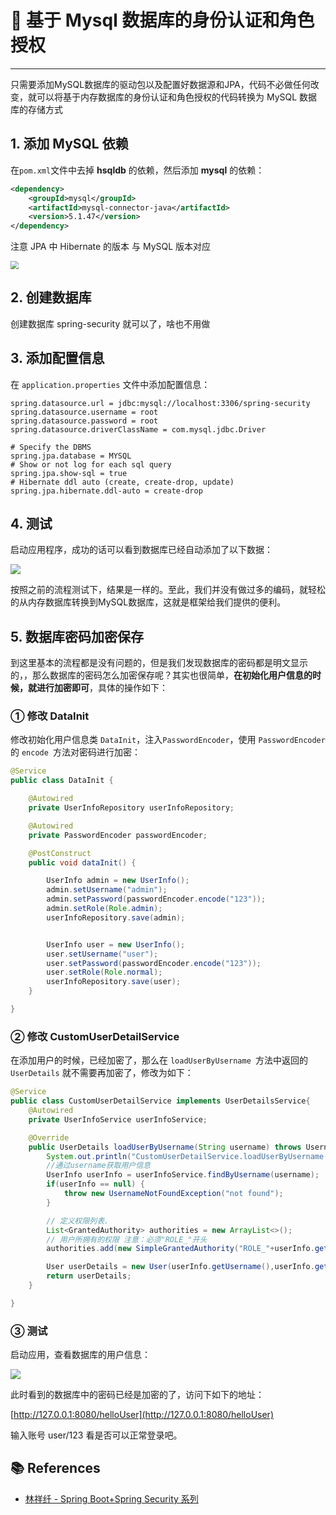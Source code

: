 # 🥊 基于 Mysql 数据库的身份认证和角色授权

---

只需要添加MySQL数据库的驱动包以及配置好数据源和JPA，代码不必做任何改变，就可以将基于内存数据库的身份认证和角色授权的代码转换为 MySQL 数据库的存储方式

## 1. 添加 MySQL 依赖

在` pom.xml `文件中去掉 **hsqldb** 的依赖，然后添加 **mysql** 的依赖：

```xml
<dependency>
    <groupId>mysql</groupId>
    <artifactId>mysql-connector-java</artifactId>
    <version>5.1.47</version>
</dependency>
```

注意 JPA 中 Hibernate 的版本 与 MySQL 版本对应

<img src="https://cs-wiki.oss-cn-shanghai.aliyuncs.com/img/20200806223003.png" style="zoom:80%;" />

## 2. 创建数据库

创建数据库 spring-security 就可以了，啥也不用做

## 3. 添加配置信息

在 `application.properties` 文件中添加配置信息：

```properties
spring.datasource.url = jdbc:mysql://localhost:3306/spring-security
spring.datasource.username = root
spring.datasource.password = root
spring.datasource.driverClassName = com.mysql.jdbc.Driver

# Specify the DBMS  
spring.jpa.database = MYSQL
# Show or not log for each sql query  
spring.jpa.show-sql = true
# Hibernate ddl auto (create, create-drop, update)  
spring.jpa.hibernate.ddl-auto = create-drop
```

## 4. 测试

启动应用程序，成功的话可以看到数据库已经自动添加了以下数据：

![](https://cs-wiki.oss-cn-shanghai.aliyuncs.com/img/20200806223407.png)

按照之前的流程测试下，结果是一样的。至此，我们并没有做过多的编码，就轻松的从内存数据库转换到MySQL数据库，这就是框架给我们提供的便利。

## 5. 数据库密码加密保存

到这里基本的流程都是没有问题的，但是我们发现数据库的密码都是明文显示的，，那么数据库的密码怎么加密保存呢？其实也很简单，**在初始化用户信息的时候，就进行加密即可**，具体的操作如下：

### ① 修改 DataInit

修改初始化用户信息类 `DataInit`，注入`PasswordEncoder`，使用 `PasswordEncoder` 的 `encode `方法对密码进行加密：

```java
@Service
public class DataInit {

    @Autowired 
    private UserInfoRepository userInfoRepository;

    @Autowired 
    private PasswordEncoder passwordEncoder;

    @PostConstruct
    public void dataInit() {

        UserInfo admin = new UserInfo();
        admin.setUsername("admin");
        admin.setPassword(passwordEncoder.encode("123"));
        admin.setRole(Role.admin);
        userInfoRepository.save(admin);


        UserInfo user = new UserInfo();
        user.setUsername("user");
        user.setPassword(passwordEncoder.encode("123"));
        user.setRole(Role.normal);
        userInfoRepository.save(user);
    }

}
```

### ② 修改 CustomUserDetailService

在添加用户的时候，已经加密了，那么在 `loadUserByUsername `方法中返回的 `UserDetails` 就不需要再加密了，修改为如下：

```java
@Service
public class CustomUserDetailService implements UserDetailsService{
    @Autowired
    private UserInfoService userInfoService;

    @Override
    public UserDetails loadUserByUsername(String username) throws UsernameNotFoundException {
        System.out.println("CustomUserDetailService.loadUserByUsername()");
        //通过username获取用户信息
        UserInfo userInfo = userInfoService.findByUsername(username);
        if(userInfo == null) {
            throw new UsernameNotFoundException("not found");
        }

        // 定义权限列表.
        List<GrantedAuthority> authorities = new ArrayList<>();
        // 用户所拥有的权限 注意：必须"ROLE_"开头
        authorities.add(new SimpleGrantedAuthority("ROLE_"+userInfo.getRole().name()));

        User userDetails = new User(userInfo.getUsername(),userInfo.getPassword(),authorities);
        return userDetails;
    }

}
```

### ③ 测试

 启动应用，查看数据库的用户信息：

![](https://cs-wiki.oss-cn-shanghai.aliyuncs.com/img/20200806223801.png)

此时看到的数据库中的密码已经是加密的了，访问下如下的地址：

[http://127.0.0.1:8080/helloUser](http://127.0.0.1:8080/helloUser)

输入账号 user/123 看是否可以正常登录吧。

## 📚 References

- [林祥纤 - Spring Boot+Spring Security 系列](https://www.iteye.com/blog/412887952-qq-com-2441544)